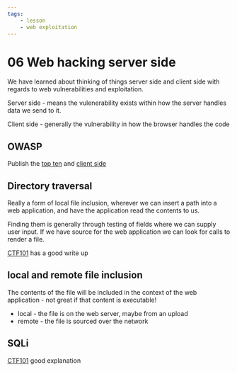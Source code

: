 ```yaml
---
tags:
    - lesson
    - web exploitation
---
```


# 06 Web hacking server side

We have learned about thinking of things server side and client side with regards to web vulnerabilities and exploitation.

Server side - means the vulenerability exists within how the server handles data we send to it.

Client side - generally the vulnerability in how the browser handles the code

## OWASP

Publish the [top ten](https://owasp.org/www-project-top-ten/) and [client side](https://owasp.org/www-project-top-10-client-side-security-risks/)


## Directory traversal

Really a form of local file inclusion, wherever we can insert a path into a web application, and have the application read the contents to us.

Finding them is generally through testing of fields where we can supply user input. If we have source for the web application we can look for calls to render a file.

[CTF101](https://ctf101.org/web-exploitation/directory-traversal/what-is-directory-traversal/) has a good write up

## local and remote file inclusion

The contents of the file will be included in the context of the web application - not great if that content is executable!

* local - the file is on the web server, maybe from an upload
* remote - the file is sourced over the network

## SQLi

[CTF101](https://ctf101.org/web-exploitation/sql-injection/what-is-sql-injection/) good explanation